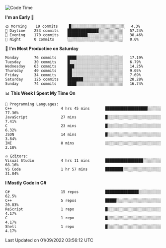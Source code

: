 <!--START_SECTION:waka-->
![Code Time](http://img.shields.io/badge/Code%20Time-810%20hrs%2020%20mins-blue)

**I'm an Early 🐤** 

```text
🌞 Morning    19 commits     █░░░░░░░░░░░░░░░░░░░░░░░░   4.3% 
🌆 Daytime    253 commits    ██████████████░░░░░░░░░░░   57.24% 
🌃 Evening    170 commits    █████████░░░░░░░░░░░░░░░░   38.46% 
🌙 Night      0 commits      ░░░░░░░░░░░░░░░░░░░░░░░░░   0.0%

```
📅 **I'm Most Productive on Saturday** 

```text
Monday       76 commits     ████░░░░░░░░░░░░░░░░░░░░░   17.19% 
Tuesday      30 commits     █░░░░░░░░░░░░░░░░░░░░░░░░   6.79% 
Wednesday    63 commits     ███░░░░░░░░░░░░░░░░░░░░░░   14.25% 
Thursday     40 commits     ██░░░░░░░░░░░░░░░░░░░░░░░   9.05% 
Friday       34 commits     ██░░░░░░░░░░░░░░░░░░░░░░░   7.69% 
Saturday     125 commits    ███████░░░░░░░░░░░░░░░░░░   28.28% 
Sunday       74 commits     ████░░░░░░░░░░░░░░░░░░░░░   16.74%

```


📊 **This Week I Spent My Time On** 

```text
💬 Programming Languages: 
C++                      4 hrs 45 mins       ███████████████████░░░░░░   77.36% 
JavaScript               27 mins             █░░░░░░░░░░░░░░░░░░░░░░░░   7.41% 
C                        23 mins             █░░░░░░░░░░░░░░░░░░░░░░░░   6.32% 
JSON                     14 mins             █░░░░░░░░░░░░░░░░░░░░░░░░   3.84% 
INI                      8 mins              ░░░░░░░░░░░░░░░░░░░░░░░░░   2.18%

🔥 Editors: 
Visual Studio            4 hrs 11 mins       █████████████████░░░░░░░░   68.16% 
VS Code                  1 hr 57 mins        ████████░░░░░░░░░░░░░░░░░   31.84%

```

**I Mostly Code in C#** 

```text
C#                       15 repos            ███████████████░░░░░░░░░░   62.5% 
C++                      5 repos             █████░░░░░░░░░░░░░░░░░░░░   20.83% 
ReScript                 1 repo              █░░░░░░░░░░░░░░░░░░░░░░░░   4.17% 
C                        1 repo              █░░░░░░░░░░░░░░░░░░░░░░░░   4.17% 
Shell                    1 repo              █░░░░░░░░░░░░░░░░░░░░░░░░   4.17%

```



 Last Updated on 01/09/2022 03:56:12 UTC
<!--END_SECTION:waka-->
